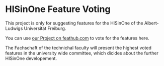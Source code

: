 # HISinOne Feature Voting
This project is only for suggesting features for the HISinOne of the Albert-Ludwigs Universität Freiburg.

You can use [our Project on feathub.com](https://feathub.com/fachschaft/HISinOne) to vote for the features here.

The Fachschaft of the technichal faculty will present the highest voted features in the university wide committee, which dicides about the further HISinOne developement.

